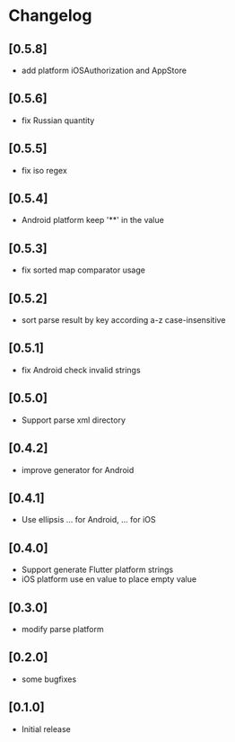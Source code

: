 # Changelog

## [0.5.8]
- add platform iOSAuthorization and AppStore

## [0.5.6]

- fix Russian quantity

## [0.5.5]

- fix iso regex

## [0.5.4]

- Android platform keep '**' in the value

## [0.5.3]

- fix sorted map comparator usage

## [0.5.2]

- sort parse result by key according a-z case-insensitive

## [0.5.1]

- fix Android check invalid strings

## [0.5.0]

- Support parse xml directory

## [0.4.2]

- improve generator for Android 

## [0.4.1]

-  Use ellipsis … for Android, ... for iOS

## [0.4.0]

- Support generate Flutter platform strings
- iOS platform use en value to place empty value

## [0.3.0]

- modify parse platform

## [0.2.0]

- some bugfixes

## [0.1.0]

- Initial release